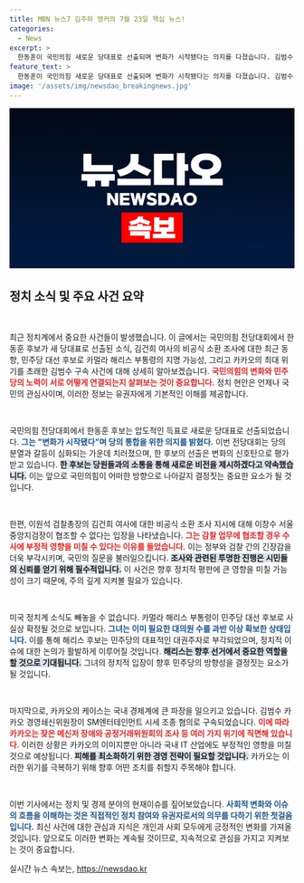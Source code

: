 ```yaml
---
title: MBN 뉴스7 김주하 앵커의 7월 23일 핵심 뉴스!
categories:
  - News
excerpt: >
  한동훈이 국민의힘 새로운 당대표로 선출되며 변화가 시작됐다는 의지를 다졌습니다. 김범수 구속으로 카카오는 최대 위기를 맞았고, 해리스 부통령은 민주당 후보 지명을 확정지었습니다.
feature_text: >
  한동훈이 국민의힘 새로운 당대표로 선출되며 변화가 시작됐다는 의지를 다졌습니다. 김범수 구속으로 카카오는 최대 위기를 맞았고, 해리스 부통령은 민주당 후보 지명을 확정지었습니다.
image: '/assets/img/newsdao_breakingnews.jpg'
---
```


<p><img src="/assets/img/newsdao_breakingnews.jpg" alt="implanttips 속보" /></p>

<h2 data-ke-size="size26">정치 소식 및 주요 사건 요약</h2>

<p data-ke-size="size16">&nbsp;</p>

<p>최근 정치계에서 중요한 사건들이 발생했습니다. 이 글에서는 국민의힘 전당대회에서 한동훈 후보가 새 당대표로 선출된 소식, 김건희 여사의 비공식 소환 조사에 대한 최근 동향, 민주당 대선 후보로 카멀라 해리스 부통령의 지명 가능성, 그리고 카카오의 최대 위기를 초래한 김범수 구속 사건에 대해 상세히 알아보겠습니다. <b><span style="color: #ee2323;">국민의힘의 변화와 민주당의 노력이 서로 어떻게 연결되는지 살펴보는 것이 중요합니다.</span></b> 정치 현안은 언제나 국민의 관심사이며, 이러한 정보는 유권자에게 기본적인 이해를 제공합니다.</p>

<p data-ke-size="size16">&nbsp;</p>

<p>국민의힘 전당대회에서 한동훈 후보는 압도적인 득표로 새로운 당대표로 선출되었습니다. <b><span style="color: #1a5490;">그는 "변화가 시작됐다"며 당의 통합을 위한 의지를 밝혔다.</span></b> 이번 전당대회는 당의 분열과 갈등이 심화되는 가운데 치러졌으며, 한 후보의 선출은 변화의 신호탄으로 평가받고 있습니다. <b><span style="background-color: #21538527;">한 후보는 당원들과의 소통을 통해 새로운 비전을 제시하겠다고 약속했습니다.</span></b> 이는 앞으로 국민의힘이 어떠한 방향으로 나아갈지 결정짓는 중요한 요소가 될 것입니다.</p>

<p data-ke-size="size16">&nbsp;</p>

<p>한편, 이원석 검찰총장의 김건희 여사에 대한 비공식 소환 조사 지시에 대해 이창수 서울중앙지검장이 협조할 수 없다는 입장을 나타냈습니다. <b><span style="color: #ee2323;">그는 감찰 업무에 협조할 경우 수사에 부정적 영향을 미칠 수 있다는 이유를 들었습니다.</span></b> 이는 정부와 검찰 간의 긴장감을 더욱 부각시키며, 국민의 질문을 불러일으킵니다. <b><span style="background-color: #21538527;">조사와 관련된 투명한 진행은 시민들의 신뢰를 얻기 위해 필수적입니다.</span></b> 이 사건은 향후 정치적 평판에 큰 영향을 미칠 가능성이 크기 때문에, 주의 깊게 지켜볼 필요가 있습니다.</p>

<p data-ke-size="size16">&nbsp;</p>

<p>미국 정치계 소식도 빼놓을 수 없습니다. 카멀라 해리스 부통령이 민주당 대선 후보로 사실상 확정될 것으로 보입니다. <b><span style="color: #1a5490;">그녀는 이미 필요한 대의원 수를 과반 이상 확보한 상태입니다.</span></b> 이를 통해 해리스 후보는 민주당의 대표적인 대권주자로 부각되었으며, 정치적 이슈에 대한 논의가 활발하게 이루어질 것입니다. <b><span style="background-color: #21538527;">해리스는 향후 선거에서 중요한 역할을 할 것으로 기대됩니다.</span></b> 그녀의 정치적 입장이 향후 민주당의 방향성을 결정짓는 요소가 될 것입니다.</p>

<p data-ke-size="size16">&nbsp;</p>

<p>마지막으로, 카카오의 케이스는 국내 경제계에 큰 파장을 일으키고 있습니다. 김범수 카카오 경영쇄신위원장이 SM엔터테인먼트 시세 조종 혐의로 구속되었습니다. <b><span style="color: #ee2323;">이에 따라 카카오는 잦은 메신저 장애와 공정거래위원회의 조사 등 여러 가지 위기에 직면해 있습니다.</span></b> 이러한 상황은 카카오의 이미지뿐만 아니라 국내 IT 산업에도 부정적인 영향을 미칠 것으로 예상됩니다. <b><span style="background-color: #21538527;">피해를 최소화하기 위한 경영 전략이 필요할 것입니다.</span></b> 카카오는 이러한 위기를 극복하기 위해 향후 어떤 조치를 취할지 주목해야 합니다.</p>

<p data-ke-size="size16">&nbsp;</p>

<p>이번 기사에서는 정치 및 경제 분야의 현재이슈를 짚어보았습니다. <b><span style="color: #1a5490;">사회적 변화와 이슈의 흐름을 이해하는 것은 직접적인 정치 참여와 유권자로서의 의무를 다하기 위한 첫걸음입니다.</span></b> 최신 사건에 대한 관심과 지식은 개인과 사회 모두에게 긍정적인 변화를 가져올 것입니다. 앞으로도 이러한 변화는 계속될 것이므로, 지속적으로 관심을 가지고 지켜보는 것이 중요합니다.</p>
실시간 뉴스 속보는, <a href="https://newsdao.kr" rel="dofollow">https://newsdao.kr</a>


